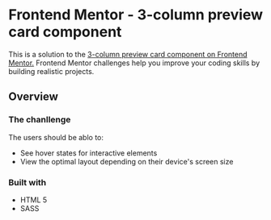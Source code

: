 # Frontend Mentor - 3-column preview card component

This is a solution to the [3-column preview card component on Frontend Mentor.](https://www.frontendmentor.io/challenges/3column-preview-card-component-pH92eAR2-) Frontend Mentor challenges help you improve your coding skills by building realistic projects.

## Overview

### The chanllenge

The users should be ablo to:

- See hover states for interactive elements
- View the optimal layout depending on their device's screen size

### Built with

- HTML 5
- SASS
